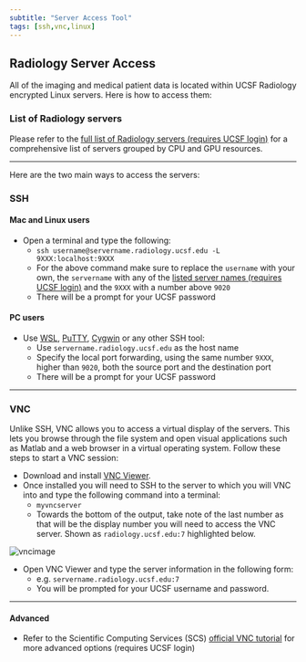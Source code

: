 ```yaml
---
subtitle: "Server Access Tool"
tags: [ssh,vnc,linux]
---
```


## Radiology Server Access

All of the imaging and medical patient data is located within UCSF Radiology encrypted Linux servers. Here is how to access them:

### List of Radiology servers

Please refer to the [full list of Radiology servers (requires UCSF login)][ucsfservers] for a comprehensive list of servers grouped by CPU and GPU resources.

---

Here are the two main ways to access the servers:

### SSH

#### Mac and Linux users

- Open a terminal and type the following:
  - `ssh username@servername.radiology.ucsf.edu -L 9XXX:localhost:9XXX`
  - For the above command make sure to replace the `username` with your own, the  `servername` with any of the [listed server names (requires UCSF login)][ucsfservers] and the `9XXX` with a number above `9020`
  - There will be a prompt for your UCSF password  

#### PC users

- Use [WSL], [PuTTY], [Cygwin] or any other SSH tool:
  - Use `servername.radiology.ucsf.edu` as the host name
  - Specify the local port forwarding, using the same number `9XXX`, higher than `9020`, both the source port and the destination port
  - There will be a prompt for your UCSF password

---

### VNC

Unlike SSH, VNC allows you to access a virtual display of the servers. This lets you browse through the file system and open visual applications such as Matlab and a web browser in a virtual operating system. Follow these steps to start a VNC session:

- Download and install [VNC Viewer][vncviewer].
- Once installed you will need to SSH to the server to which you will VNC into and type the following command into a terminal:
  - `myvncserver`
  - Towards the bottom of the output, take note of the last number as that will be the display number you will need to access the VNC server. Shown as `radiology.ucsf.edu:7` highlighted below.

![vncimage]

- Open VNC Viewer and type the server information in the following form:
  - e.g. `servername.radiology.ucsf.edu:7`
  - You will be prompted for your UCSF username and password.

---

#### Advanced

- Refer to the Scientific Computing Services (SCS) [official VNC tutorial][scsvnc] for more advanced options (requires UCSF login)

[ucsfservers]: https://git.radiology.ucsf.edu/amoralesmartinez/ucsf-radiology-getting-started/-/blob/e7fd1b024c14f8e15713db1e7431efdaf8faa970/content/materials/listofservers.md
[wsl]: https://docs.microsoft.com/en-us/windows/wsl/install-win10
[putty]: https://www.ssh.com/ssh/putty/download
[cygwin]: https://cygwin.com/install.html
[vncviewer]: https://www.realvnc.com/en/connect/download/viewer/
[vncimage]: /materials/vncserversample.png "VNC Output"
[scsvnc]: https://wiki.radiology.ucsf.edu/bin/view/SCS/Tutorials/RealVNCAdvanced/
